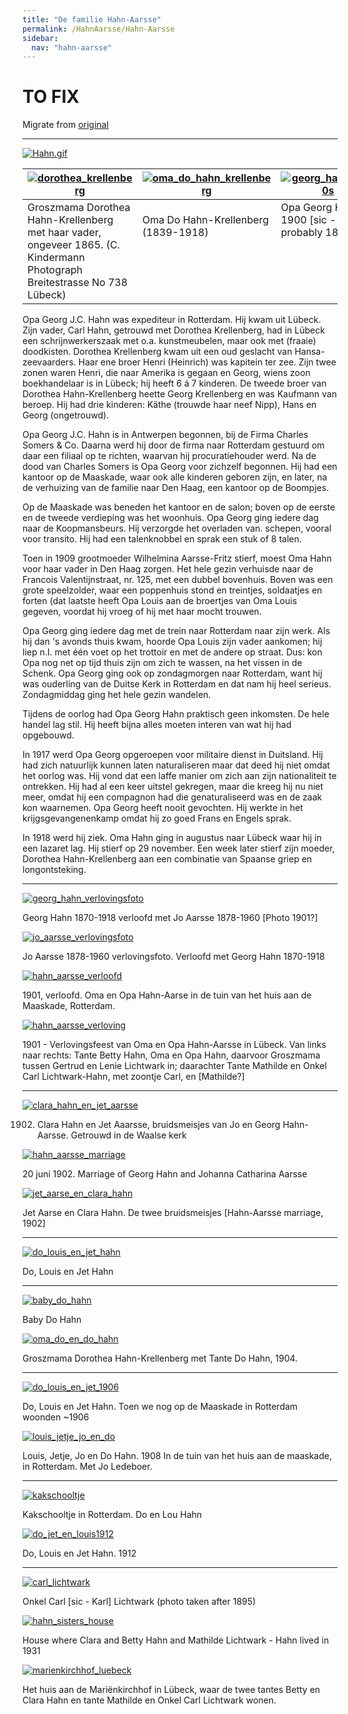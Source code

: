 ```yaml
---
title: "De familie Hahn-Aarsse"
permalink: /HahnAarsse/Hahn-Aarsse
sidebar:
  nav: "hahn-aarsse"
---
```



# TO FIX

Migrate from [original](https://www.nierstrasz.org/HahnAarsse/Hahn-Aarsse.html)

---

[![Hahn.gif](/assets/images/HahnAarsse/trees/Hahn.gif)](/assets/images/HahnAarsse/trees/Hahn.gif)

|[![dorothea_krellenberg](/assets/images/HahnAarsse/small/dorothea_krellenberg.jpg)](/assets/images/HahnAarsse/full/dorothea_krellenberg.jpg)|[![oma_do_hahn_krellenberg](/assets/images/HahnAarsse/small/oma_do_hahn_krellenberg.jpg)](/assets/images/HahnAarsse/full/oma_do_hahn_krellenberg.jpg)|[![georg_hahn_1890s](/assets/images/HahnAarsse/small/georg_hahn_1890s.jpg)](/assets/images/HahnAarsse/full/georg_hahn_1890s.jpg)|
| --- | --- | --- |
| Groszmama Dorothea Hahn-Krellenberg met haar vader, ongeveer 1865. (C. Kindermann Photograph Breitestrasse No 738 Lübeck) | Oma Do Hahn-Krellenberg (1839-1918) &nbsp;&nbsp;&nbsp;&nbsp;&nbsp;&nbsp;&nbsp;&nbsp;&nbsp;&nbsp; &nbsp;&nbsp;&nbsp;&nbsp;&nbsp;&nbsp;&nbsp;&nbsp;&nbsp;&nbsp; &nbsp;&nbsp;&nbsp;&nbsp;&nbsp;&nbsp;&nbsp;&nbsp;&nbsp;&nbsp; &nbsp;&nbsp;&nbsp;&nbsp;&nbsp;&nbsp;&nbsp;&nbsp;&nbsp;&nbsp; &nbsp;&nbsp;&nbsp;&nbsp;&nbsp;&nbsp;&nbsp;&nbsp;&nbsp;&nbsp; &nbsp;&nbsp;&nbsp;&nbsp;&nbsp;&nbsp;&nbsp;&nbsp;&nbsp;&nbsp; &nbsp;&nbsp;&nbsp;&nbsp;&nbsp;&nbsp;&nbsp;&nbsp;&nbsp;&nbsp; &nbsp;&nbsp;&nbsp;&nbsp;&nbsp;&nbsp;&nbsp;&nbsp;&nbsp;&nbsp; &nbsp;&nbsp;&nbsp;&nbsp;&nbsp;&nbsp;&nbsp;&nbsp;&nbsp;&nbsp; &nbsp;&nbsp;&nbsp;&nbsp;&nbsp;&nbsp;&nbsp;&nbsp;&nbsp;&nbsp; &nbsp;&nbsp;&nbsp;&nbsp;&nbsp;&nbsp;&nbsp;&nbsp;&nbsp;&nbsp; &nbsp;&nbsp;&nbsp;&nbsp;&nbsp;&nbsp;&nbsp;&nbsp;&nbsp;&nbsp; &nbsp;&nbsp;&nbsp;&nbsp;&nbsp;&nbsp;&nbsp;&nbsp;&nbsp;&nbsp; &nbsp;&nbsp;&nbsp;&nbsp;&nbsp;&nbsp;&nbsp;&nbsp;&nbsp;&nbsp; &nbsp;&nbsp;&nbsp;&nbsp;&nbsp;&nbsp;&nbsp;&nbsp;&nbsp;&nbsp; | Opa Georg Hahn in 1900 [sic - probably 1890s] &nbsp;&nbsp;&nbsp;&nbsp;&nbsp;&nbsp;&nbsp;&nbsp;&nbsp;&nbsp; &nbsp;&nbsp;&nbsp;&nbsp;&nbsp;&nbsp;&nbsp;&nbsp;&nbsp;&nbsp; &nbsp;&nbsp;&nbsp;&nbsp;&nbsp;&nbsp;&nbsp;&nbsp;&nbsp;&nbsp; &nbsp;&nbsp;&nbsp;&nbsp;&nbsp;&nbsp;&nbsp;&nbsp;&nbsp;&nbsp; &nbsp;&nbsp;&nbsp;&nbsp;&nbsp;&nbsp;&nbsp;&nbsp;&nbsp;&nbsp; &nbsp;&nbsp;&nbsp;&nbsp;&nbsp;&nbsp;&nbsp;&nbsp;&nbsp;&nbsp; &nbsp;&nbsp;&nbsp;&nbsp;&nbsp;&nbsp;&nbsp;&nbsp;&nbsp;&nbsp; &nbsp;&nbsp;&nbsp;&nbsp;&nbsp;&nbsp;&nbsp;&nbsp;&nbsp;&nbsp; &nbsp;&nbsp;&nbsp;&nbsp;&nbsp;&nbsp;&nbsp;&nbsp;&nbsp;&nbsp; &nbsp;&nbsp;&nbsp;&nbsp;&nbsp;&nbsp;&nbsp;&nbsp;&nbsp;&nbsp; &nbsp;&nbsp;&nbsp;&nbsp;&nbsp;&nbsp;&nbsp;&nbsp;&nbsp;&nbsp; &nbsp;&nbsp;&nbsp;&nbsp;&nbsp;&nbsp;&nbsp;&nbsp;&nbsp;&nbsp; &nbsp;&nbsp;&nbsp;&nbsp;&nbsp;&nbsp;&nbsp;&nbsp;&nbsp;&nbsp; &nbsp;&nbsp;&nbsp;&nbsp;&nbsp;&nbsp;&nbsp;&nbsp;&nbsp;&nbsp; |




Opa Georg J.C. Hahn was expediteur in Rotterdam. Hij kwam uit Lübeck. Zijn vader, Carl Hahn, getrouwd met Dorothea Krellenberg, had in Lübeck een schrijnwerkerszaak met o.a. kunstmeubelen, maar ook met (fraaie) doodkisten. Dorothea Krellenberg kwam uit een oud geslacht van Hansa-zeevaarders. Haar ene broer Henri (Heinrich) was kapitein ter zee. Zijn twee zonen waren Henri, die naar Amerika is gegaan en Georg, wiens zoon boekhandelaar is in Lübeck; hij heeft 6 á 7 kinderen. De tweede broer van Dorothea Hahn-Krellenberg heette Georg Krellenberg en was Kaufmann van beroep. Hij had drie kinderen: Käthe (trouwde haar neef Nipp), Hans en Georg (ongetrouwd).

Opa Georg J.C. Hahn is in Antwerpen begonnen, bij de Firma Charles Somers & Co. Daarna werd hij door de firma naar Rotterdam gestuurd om daar een filiaal op te richten, waarvan hij procuratiehouder werd. Na de dood van Charles Somers is Opa Georg voor zichzelf begonnen. Hij had een kantoor op de Maaskade, waar ook alle kinderen geboren zijn, en later, na de verhuizing van de familie naar Den Haag, een kantoor op de Boompjes.

Op de Maaskade was beneden het kantoor en de salon; boven op de eerste en de tweede verdieping was het woonhuis. Opa Georg ging iedere dag naar de Koopmansbeurs. Hij verzorgde het overladen van. schepen, vooral voor transito. Hij had een talenknobbel en sprak een stuk of 8 talen.

Toen in 1909 grootmoeder Wilhelmina Aarsse-Fritz stierf, moest Oma Hahn voor haar vader in Den Haag zorgen. Het hele gezin verhuisde naar de Francois Valentijnstraat, nr. 125, met een dubbel bovenhuis. Boven was een grote speelzolder, waar een poppenhuis stond en treintjes, soldaatjes en forten (dat laatste heeft Opa Louis aan de broertjes van Oma Louis gegeven, voordat hij vroeg of hij met haar mocht trouwen.

Opa Georg ging iedere dag met de trein naar Rotterdam naar zijn werk. Als hij dan 's avonds thuis kwam, hoorde Opa Louis zijn vader aankomen; hij liep n.I. met één voet op het trottoir en met de andere op straat. Dus: kon Opa nog net op tijd thuis zijn om zich te wassen, na het vissen in de Schenk. Opa Georg ging ook op zondagmorgen naar Rotterdam, want hij was ouderling van de Duitse Kerk in Rotterdam en dat nam hij heel serieus. Zondagmiddag ging het hele gezin wandelen.

Tijdens de oorlog had Opa Georg Hahn praktisch geen inkomsten. De hele handel lag stil. Hij heeft bijna alles moeten interen van wat hij had opgebouwd.

In 1917 werd Opa Georg opgeroepen voor militaire dienst in Duitsland. Hij had zich natuurlijk kunnen laten naturaliseren maar dat deed hij niet omdat het oorlog was. Hij vond dat een laffe manier om zich aan zijn nationaliteit te ontrekken. Hij had al een keer uitstel gekregen, maar die kreeg hij nu niet meer, omdat hij een compagnon had die genaturaliseerd was en de zaak kon waarnemen. Opa Georg heeft nooit gevochten. Hij werkte in het krijgsgevangenenkamp omdat hij zo goed Frans en Engels sprak.

In 1918 werd hij ziek. Oma Hahn ging in augustus naar Lübeck waar hij in een lazaret lag. Hij stierf op 29 november. Een week later stierf zijn moeder, Dorothea Hahn-Krellenberg aan een combinatie van Spaanse griep en longontsteking.

---


[![georg_hahn_verlovingsfoto](/assets/images/HahnAarsse/small/georg_hahn_verlovingsfoto.jpg)](/assets/images/HahnAarsse/full/georg_hahn_verlovingsfoto.jpg)


Georg Hahn 1870-1918 verloofd met Jo Aarsse 1878-1960 [Photo 1901?]

[![jo_aarsse_verlovingsfoto](/assets/images/HahnAarsse/small/jo_aarsse_verlovingsfoto.jpg)](/assets/images/HahnAarsse/full/jo_aarsse_verlovingsfoto.jpg)


Jo Aarsse 1878-1960 verlovingsfoto. Verloofd met Georg Hahn 1870-1918

[![hahn_aarsse_verloofd](/assets/images/HahnAarsse/small/hahn_aarsse_verloofd.jpg)](/assets/images/HahnAarsse/full/hahn_aarsse_verloofd.jpg)

1901, verloofd. Oma en Opa Hahn-Aarse in de tuin van het huis aan de Maaskade, Rotterdam.

[![hahn_aarsse_verloving](/assets/images/HahnAarsse/small/hahn_aarsse_verloving.jpg)](/assets/images/HahnAarsse/full/hahn_aarsse_verloving.jpg)


1901 - Verlovingsfeest van Oma en Opa Hahn-Aarsse in Lübeck. Van links naar rechts: Tante Betty Hahn, Oma en Opa Hahn, daarvoor Groszmama tussen Gertrud en Lenie Lichtwark in; daarachter Tante Mathilde en Onkel Carl Lichtwark-Hahn, met zoontje Carl, en [Mathilde?]

---


[![clara_hahn_en_jet_aarsse](/assets/images/HahnAarsse/small/clara_hahn_en_jet_aarsse.jpg)](/assets/images/HahnAarsse/full/clara_hahn_en_jet_aarsse.jpg)


1902. Clara Hahn en Jet Aaarsse, bruidsmeisjes van Jo en Georg Hahn-Aarsse. Getrouwd in de Waalse kerk

[![hahn_aarsse_marriage](/assets/images/HahnAarsse/small/hahn_aarsse_marriage.jpg)](/assets/images/HahnAarsse/full/hahn_aarsse_marriage.jpg)


20 juni 1902. Marriage of Georg Hahn and Johanna Catharina Aarsse

[![jet_aarse_en_clara_hahn](/assets/images/HahnAarsse/small/jet_aarse_en_clara_hahn.jpg)](/assets/images/HahnAarsse/full/jet_aarse_en_clara_hahn.jpg)


Jet Aarse en Clara Hahn. De twee bruidsmeisjes [Hahn-Aarsse marriage, 1902]


---


[![do_louis_en_jet_hahn](/assets/images/HahnAarsse/full/do_louis_en_jet_hahn.jpg)](/assets/images/HahnAarsse/full/do_louis_en_jet_hahn.jpg)


Do, Louis en Jet Hahn

---


[![baby_do_hahn](/assets/images/HahnAarsse/small/baby_do_hahn.jpg)](/assets/images/HahnAarsse/full/baby_do_hahn.jpg)


Baby Do Hahn

[![oma_do_en_do_hahn](/assets/images/HahnAarsse/small/oma_do_en_do_hahn.jpg)](/assets/images/HahnAarsse/full/oma_do_en_do_hahn.jpg)


Groszmama Dorothea Hahn-Krellenberg met Tante Do Hahn, 1904.

---

[![do_louis_en_jet_1906](/assets/images/HahnAarsse/small/do_louis_en_jet_1906.jpg)](/assets/images/HahnAarsse/full/do_louis_en_jet_1906.jpg)


Do, Louis en Jet Hahn. Toen we nog op de Maaskade in Rotterdam woonden ~1906

[![louis_jetje_jo_en_do](/assets/images/HahnAarsse/small/louis_jetje_jo_en_do.jpg)](/assets/images/HahnAarsse/full/louis_jetje_jo_en_do.jpg)


Louis, Jetje, Jo en Do Hahn. 1908 In de tuin van het huis aan de maaskade, in Rotterdam. Met Jo Ledeboer.

---

[![kakschooltje](/assets/images/HahnAarsse/small/kakschooltje.jpg)](/assets/images/HahnAarsse/full/kakschooltje.jpg)


Kakschooltje in Rotterdam. Do en Lou Hahn

[![do_jet_en_louis1912](/assets/images/HahnAarsse/small/do_jet_en_louis1912.jpg)](/assets/images/HahnAarsse/full/do_jet_en_louis1912.jpg)


Do, Louis en Jet Hahn. 1912

---

[![carl_lichtwark](/assets/images/HahnAarsse/small/carl_lichtwark.jpg)](/assets/images/HahnAarsse/full/carl_lichtwark.jpg)


Onkel Carl [sic - Karl] Lichtwark (photo taken after 1895)

[![hahn_sisters_house](/assets/images/HahnAarsse/small/hahn_sisters_house.jpg)](/assets/images/HahnAarsse/full/hahn_sisters_house.jpg)


House where Clara and Betty Hahn and Mathilde Lichtwark - Hahn lived in 1931

[![marienkirchhof_luebeck](/assets/images/HahnAarsse/small/marienkirchhof_luebeck.jpg)](/assets/images/HahnAarsse/full/marienkirchhof_luebeck.jpg)


Het huis aan de Mariënkirchhof in Lübeck, waar de twee tantes Betty en Clara Hahn en tante Mathilde en Onkel Carl Lichtwark wonen.
